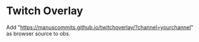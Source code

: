 # Twitch Overlay

Add "https://manuscommits.github.io/twitchoverlay/?channel=yourchannel" as browser source to obs.